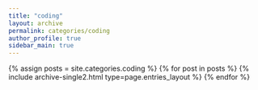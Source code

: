 ```yaml
---
title: "coding"
layout: archive
permalink: categories/coding
author_profile: true
sidebar_main: true
---
```



{% assign posts = site.categories.coding %}
{% for post in posts %} {% include archive-single2.html type=page.entries_layout %} {% endfor %}